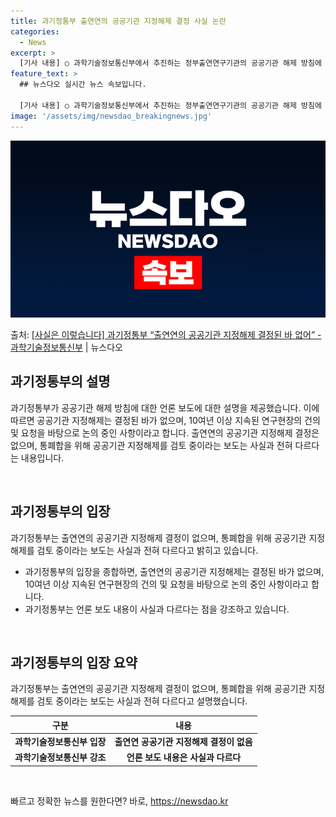 ```yaml
---
title: 과기정통부 출연연의 공공기관 지정해제 결정 사실 논란
categories:
  - News
excerpt: >
  [기사 내용] ○ 과학기술정보통신부에서 추진하는 정부출연연구기관의 공공기관 해제 방침에 대해 출연연 구조조정…
feature_text: >
  ## 뉴스다오 실시간 뉴스 속보입니다.

  [기사 내용] ○ 과학기술정보통신부에서 추진하는 정부출연연구기관의 공공기관 해제 방침에 대해 출연연 구조조정…
image: '/assets/img/newsdao_breakingnews.jpg'
---
```


![뉴스다오 속보](/assets/img/newsdao_breakingnews.jpg)

<p>출처: <a href="https://newsdao.kr/3077" rel="dofollow">[사실은 이렇습니다] 과기정통부 “출연연의 공공기관 지정해제 결정된 바 없어” - 과학기술정보통신부</a> | 뉴스다오</p>

<h2 data-ke-size="size26">과기정통부의 설명</h2>
과기정통부가 공공기관 해제 방침에 대한 언론 보도에 대한 설명을 제공했습니다. 이에 따르면 공공기관 지정해제는 결정된 바가 없으며, 10여년 이상 지속된 연구현장의 건의 및 요청을 바탕으로 논의 중인 사항이라고 합니다. 출연연의 공공기관 지정해제 결정은 없으며, 통폐합을 위해 공공기관 지정해제를 검토 중이라는 보도는 사실과 전혀 다르다는 내용입니다.

<p data-ke-size="size16">&#160;</p>

<h2 data-ke-size="size26">과기정통부의 입장</h2>
과기정통부는 출연연의 공공기관 지정해제 결정이 없으며, 통폐합을 위해 공공기관 지정해제를 검토 중이라는 보도는 사실과 전혀 다르다고 밝히고 있습니다.

<ul>
<li>과기정통부의 입장을 종합하면, 출연연의 공공기관 지정해제는 결정된 바가 없으며, 10여년 이상 지속된 연구현장의 건의 및 요청을 바탕으로 논의 중인 사항이라고 합니다.</li>
<li>과기정통부는 언론 보도 내용이 사실과 다르다는 점을 강조하고 있습니다.</li>
</ul>

<p data-ke-size="size16">&#160;</p>

<h2 data-ke-size="size26">과기정통부의 입장 요약</h2>
과기정통부는 출연연의 공공기관 지정해제 결정이 없으며, 통폐합을 위해 공공기관 지정해제를 검토 중이라는 보도는 사실과 전혀 다르다고 설명했습니다.

<table>
<thead>
<tr>
<th>구분</th>
<th>내용</th>
</tr>
</thead>
<tbody>
<tr>
<td style="text-align: center; height: 17px;"><b>과학기술정보통신부 입장</b></td>
<td style="text-align: center; height: 17px;"><b>출연연 공공기관 지정해제 결정이 없음</b></td>
</tr>
<tr>
<td style="text-align: center; height: 17px;"><b>과학기술정보통신부 강조</b></td>
<td style="text-align: center; height: 17px;"><b>언론 보도 내용은 사실과 다르다</b></td>
</tr>
</tbody>
</table>

<p data-ke-size="size16">&#160;</p> 

빠르고 정확한 뉴스를 원한다면? 바로, <a href="https://newsdao.kr" rel="dofollow">https://newsdao.kr</a>


    
